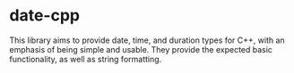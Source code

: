 # date-cpp

This library aims to provide date, time, and duration types for C++, with an emphasis of being simple and usable.
They provide the expected basic functionality, as well as string formatting.
